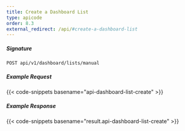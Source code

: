 ```yaml
---
title: Create a Dashboard List
type: apicode
order: 8.3
external_redirect: /api/#create-a-dashboard-list
---
```


##### Signature

`POST api/v1/dashboard/lists/manual`

##### Example Request

{{< code-snippets basename="api-dashboard-list-create" >}}

##### Example Response

{{< code-snippets basename="result.api-dashboard-list-create" >}}
